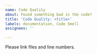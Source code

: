 ```yaml
---
name: Code Quality
about: Found something bad in the code?
title: 'Code Quality: <title>'
labels: documentation, Code Smell
assignees: ''

---
```


Please link files and line numbers.
